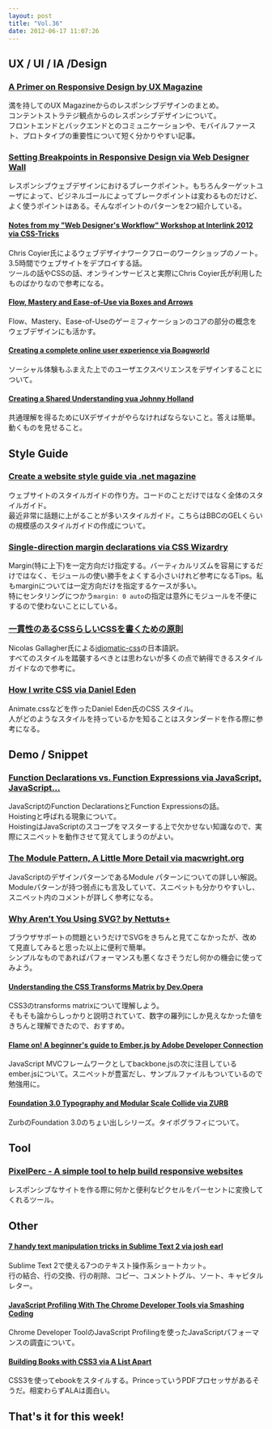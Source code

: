 ```yaml
---
layout: post
title: "Vol.36"
date: 2012-06-17 11:07:26
---
```


## UX / UI / IA /Design

### [A Primer on Responsive Design by UX Magazine](http://uxmag.com/articles/a-primer-on-responsive-design)

満を持してのUX Magazineからのレスポンシブデザインのまとめ。  
コンテントストラテジ観点からのレスポンシブデザインについて。  
フロントエンドとバックエンドとのコミュニケーションや、モバイルファースト、プロトタイプの重要性について短く分かりやすい記事。

### [Setting Breakpoints in Responsive Design via Web Designer Wall](http://webdesignerwall.com/tutorials/setting-breakpoints-in-responsive-design)

レスポンシブウェブデザインにおけるブレークポイント。もちろんターゲットユーザによって、ビジネルゴールによってブレークポイントは変わるものだけど、よく使うポイントはある。そんなポイントのパターンを2つ紹介している。

#### [Notes from my "Web Designer's Workflow" Workshop at Interlink 2012 via CSS-Tricks](http://css-tricks.com/notes-from-my-web-designers-workflow-workshop-at-interlink-2012/)

Chris Coyier氏によるウェブデザイナワークフローのワークショップのノート。3.5時間でウェブサイトをデプロイする話。  
ツールの話やCSSの話、オンラインサービスと実際にChris Coyier氏が利用したものばかりなので参考になる。

#### [Flow, Mastery and Ease-of-Use via Boxes and Arrows](http://www.boxesandarrows.com/view/flow-mastery-and)

Flow、Mastery、Ease-of-Useのゲーミフィケーションのコアの部分の概念をウェブデザインにも活かす。

#### [Creating a complete online user experience via Boagworld](http://boagworld.com/tumblog/creating-a-complete-online-user-experience/)

ソーシャル体験もふまえた上でのユーザエクスペリエンスをデザインすることについて。

#### [Creating a Shared Understanding vua Johnny Holland](http://johnnyholland.org/2012/06/creating-a-shared-understanding/)

共通理解を得るためにUXデザイナがやらなければならないこと。答えは簡単。動くものを見せること。

## Style Guide

### [Create a website style guide via .net magazine](http://www.netmagazine.com/features/create-website-style-guide)

ウェブサイトのスタイルガイドの作り方。コードのことだけではなく全体のスタイルガイド。  
最近非常に話題に上がることが多いスタイルガイド。こちらはBBCのGELくらいの規模感のスタイルガイドの作成について。

### [Single-direction margin declarations via CSS Wizardry](http://csswizardry.com/2012/06/single-direction-margin-declarations/)

Margin(特に上下)を一定方向だけ指定する。バーティカルリズムを容易にするだけではなく、モジュールの使い勝手をよくする小さいけれど参考になるTips。私もmarginについては一定方向だけを指定するケースが多い。  
特にセンタリングにつかう`margin: 0 auto`の指定は意外にモジュールを不便にするので使わないことにしている。

### [一貫性のあるCSSらしいCSSを書くための原則](https://github.com/necolas/idiomatic-css/tree/master/translations/ja-JP)

Nicolas Gallagher氏による[idiomatic-css](https://github.com/necolas/idiomatic-css/)の日本語訳。  
すべてのスタイルを踏襲するべきとは思わないが多くの点で納得できるスタイルガイドなので参考に。

### [How I write CSS via Daniel Eden](http://daneden.me/2012/06/how-i-write-css/)

Animate.cssなどを作ったDaniel Eden氏のCSS スタイル。  
人がどのようなスタイルを持っているかを知ることはスタンダードを作る際に参考になる。

## Demo / Snippet

### [Function Declarations vs. Function Expressions via JavaScript, JavaScript…](http://javascriptweblog.wordpress.com/2010/07/06/function-declarations-vs-function-expressions/)

JavaScriptのFunction DeclarationsとFunction Expressionsの話。  
Hoistingと呼ばれる現象について。  
HoistingはJavaScriptのスコープをマスターする上で欠かせない知識なので、実際にスニペットを動作させて覚えてしまうのがよい。

### [The Module Pattern, A Little More Detail via macwright.org](http://macwright.org/2012/06/04/the-module-pattern.html)

JavaScriptのデザインパターンであるModule パターンについての詳しい解説。Moduleパターンが持つ弱点にも言及していて、スニペットも分かりやすいし、スニペット内のコメントが詳しく参考になる。

### [Why Aren’t You Using SVG? by Nettuts+](http://net.tutsplus.com/tutorials/why-arent-you-using-svg/)

ブラウザサポートの問題というだけでSVGをきちんと見てこなかったが、改めて見直してみると思った以上に便利で簡単。  
シンプルなものであればパフォーマンスも悪くなさそうだし何かの機会に使ってみよう。

#### [Understanding the CSS Transforms Matrix by Dev.Opera](http://dev.opera.com/articles/view/understanding-the-css-transforms-matrix/)

CSS3のtransforms matrixについて理解しよう。  
そもそも論からしっかりと説明されていて、数字の羅列にしか見えなかった値をきちんと理解できたので、おすすめ。

#### [Flame on! A beginner's guide to Ember.js by Adobe Developer Connection](http://www.adobe.com/devnet/html5/articles/flame-on-a-beginners-guide-to-emberjs.html)

JavaScript MVCフレームワークとしてbackbone.jsの次に注目しているember.jsについて。スニペットが豊富だし、サンプルファイルもついているので勉強用に。

#### [Foundation 3.0 Typography and Modular Scale Collide via ZURB](http://www.zurb.com/article/1000/foundation-30-typography-and-modular-scal)

ZurbのFoundation 3.0のちょい出しシリーズ。タイポグラフィについて。

## Tool

### [PixelPerc - A simple tool to help build responsive websites](http://pixelperc.com/)

レスポンシブなサイトを作る際に何かと便利なピクセルをパーセントに変換してくれるツール。

## Other

#### [7 handy text manipulation tricks in Sublime Text 2 via josh earl](http://whiletruecode.com/post/7-handy-text-manipulation-tricks-sublime-text-2)

Sublime Text 2で使える7つのテキスト操作系ショートカット。  
行の結合、行の交換、行の削除、コピー、コメントトグル、ソート、キャピタルレター。

#### [JavaScript Profiling With The Chrome Developer Tools via Smashing Coding](http://coding.smashingmagazine.com/2012/06/12/javascript-profiling-chrome-developer-tools/)

Chrome Developer ToolのJavaScript Profilingを使ったJavaScriptパフォーマンスの調査について。

#### [Building Books with CSS3 via A List Apart](http://www.alistapart.com/articles/building-books-with-css3/)

CSS3を使ってebookをスタイルする。PrinceっていうPDFプロセッサがあるそうだ。相変わらずALAは面白い。

## That's it for this week!

